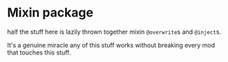# Mixin package

half the stuff here is lazily thrown together mixin `@overwrite`s and `@inject`s.

It's a genuine miracle any of this stuff works without breaking every mod that touches this stuff.